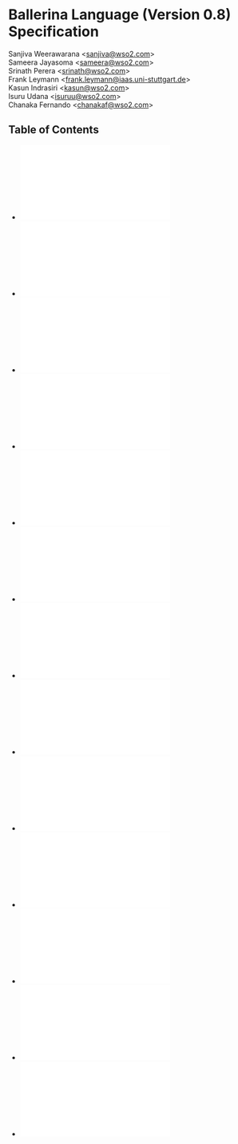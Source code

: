 # Ballerina Language (Version 0.8) Specification

Sanjiva Weerawarana <<sanjiva@wso2.com>><br/>
Sameera Jayasoma <<sameera@wso2.com>><br/>
Srinath Perera <<srinath@wso2.com>><br/>
Frank Leymann <<frank.leymann@iaas.uni-stuttgart.de>><br/>
Kasun Indrasiri <<kasun@wso2.com>><br/>
Isuru Udana <<isuruu@wso2.com>><br/>
Chanaka Fernando <<chanakaf@wso2.com>>

## Table of Contents
- ![Introduction](introduction.md)
- ![Concepts](concepts.md)
- ![Modularity & Versioning](modularity.md)
- ![Services & Resources](services.md)
- ![Functions](functions.md)
- ![Connectors & Actions](connectors.md)
- ![Workers](workers.md)
- ![Types & Variables](typesandvar.md)
- ![Statements](statements.md)
- ![Expressions](expressions.md)
- ![Documentation & Comments](docsandcomments.md)
- ![Annotations](annotations.md)
- ![Other Stuff](rest.md)
